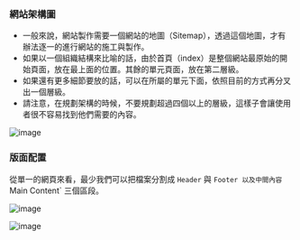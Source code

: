 ### 網站架構圖

* 一般來說，網站製作需要一個網站的地圖（Sitemap），透過這個地圖，才有辦法逐一的進行網站的施工與製作。
* 如果以一個組織結構來比喻的話，由於首頁（index）是整個網站最原始的開始頁面，放在最上面的位置。其餘的單元頁面，放在第二層級。
* 如果還有更多細節要放的話，可以在所屬的單元下面，依照目前的方式再分叉出一個層級。
* 請注意，在規劃架構的時候，不要規劃超過四個以上的層級，這樣子會讓使用者很不容易找到他們需要的內容。

![image](https://miro.medium.com/max/502/0*GRGRwzG-krvCzxLL.jpg)


### 版面配置
從單一的網頁來看，最少我們可以把檔案分割成 `Header` 與 `Footer 以及中間內容 `Main Content` 三個區段。

![image](https://miro.medium.com/max/439/1*n7RcRUwNVu5S5BrSS6gFiw.jpeg)

![image](https://miro.medium.com/max/1080/0*xhiOVXEugi1b2qNV.jpg)
